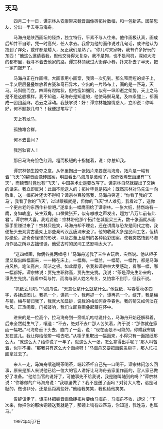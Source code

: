   

## 天马

　　四月二十一日，谭宗林从安康带来魏晋画像砖拓片数幅，和一包新茶。因茶思友，分出一半去寻马海舟。

　　马海舟是陕西画坛的怪杰，独立特行，平素不与人往来。他作画极认真，画成后却并不自珍，凭一时高兴，任人拿去。我曾为他的画作说过几句话，或许他认为搔到了痒处，或许都是矮人，反正我们是熟了。“你几时来家呀，我有许多好玩的东西！”他这么邀请着我，但他交待得太复杂，我不是狗，也不是司机，深如大海的都市里，我寻不着去他家的路。谭宗林领我过大街穿小巷，扑来扑去了半天，把一家门敲开了。

　　马海舟正在作画哩。大画家用小画案，我第一次见到。那么窄而短的桌子上，一半又层层叠叠堆放着古瓷和奇石异木，空出的一片毡布上，画的是一匹马，天马。马斜侧而立，四蹄有蹬踏状，但枯瘦如细狗，似有一纵即逝之架势。天上之马是不是这般模样，我不知道，马海舟是知道的，他使马鬃马尾，及四条腿上，都画成一团团丝麻，若云之浮动。我鼓掌说：好！谭宗林能搧情惑人，立即说：你叫好，何不题款几句？！我便提笔写了：

　　天上有龙马，

　　孤独难合群。

　　何不去世间？

　　我岂驮官人！

　　那日马海舟脸色红润，粗而极短的十指搓着，说：你总知我。

　　谭宗林顿生掠夺之意，从怀里掏出一张拓片来要送马海舟。拓片是一幅有着“飞天”的魏晋画像砖图案，明显看出马海舟是激动了，惊奇敦煌壁画里有“飞天”，而魏晋时竟也有“飞天”，中国美术史是要改写了。谭宗林自然就提出了交换的话来。我立即反对：此画不能送人的；拓片毕竟是拓片；既然宗林对马先生一向敬重，送一幅拓片还舍不得吗？谭宗林百般骂我，马海舟笑道：“你看了我的‘天马’，我看了你的‘飞天’，过过眼福就是，但你的‘飞天’世人难见，我看过了，送你一个更古老的东西作补偿吧。”遂拿出一幅鹰图给了谭宗林。一张大纸，赫然站有一鹰，身如峻崖，头生双角，口微微张开，似有嗷嗷之声发出，题为“八万年前有此君”。谭宗林大喜。我戏滤道：宗林带他那个拓片在城里呆三天，数十张画就从画家手里赚过来了！宗林只是笑，马海舟却不理会，还在讲鹰与恐龙是同代之物，我便扭头去观赏古董架上那些秦砖汉瓦唐涌宋瓷了。他的收藏大多是民间工艺，但精妙绝伦，那奇奇怪怪的形状，以及古董上绘制的各种色彩图案，使我突然悟到马海舟作品之所以古拙怪诞，他受古时的民间工艺影响太大了。

　　“这四幅画，你俩各挑两幅吧！”马海舟送我了三件古玩后，突然说。他从柜子里又取出四幅画来，一一摊在床上。一幅梅，一幅兰，一幅菊，一幅竹，都是马海舟风格，笔法高古，简洁之极。如此厚意，令我和谭宗林大受感动，看哪一幅，哪一幅都好。谭宗林说：贾先生职称高，贾先生先挑。我说：“茶是谭先生带来的，谭先生先挑。”我看中菊与竹，而梅与家人姓名有关，又怕拿不到手，但我不说。

　　“抓纸丢儿吧，”马海舟说，“天意让拿什么就拿什么。”他裁纸，写春夏秋冬四字，各揉成团儿。我抓一个，谭抓一个，我再抓一个，谭再抓一个。绽开，我是梅与菊。梅与菊归我了，我就大加显排，说我的梅如何身孕春色，我的菊又如何淡在秋风。正热闹着，门被敲响，我们立即将画叠起藏在怀中。

　　进来的是一位高个，拉马海舟到一旁叽叽咕咕说什么，马海舟开始还解释着，后来全然就生气了，嚷道：“不去，绝对不去广那人苦笑着，终于说：“那你就在家画一幅吧。”马海舟垂下头去，直门了一会，说：“现在画是不可能的，你瞧我有朋友在这儿。我让你给他带一幅去吧。”从柜子里取出一幅画来，小得只有一面报纸那么大。“就这么大？给你说了一年了，就这么大一张，怎么拿得出手呢？”那人叫苦着，似乎不接。“那我只有这么大个画桌呀！”马海舟又要把画装进柜子，那人忙把画拿过去了。

　　来人一走，马海舟嚷道喝茶喝茶，端起茶杯自己先一口喝干。谭宗林问怎么回事，原来是那人来说他已给一位大的官人讲好让马海舟去家里作画的，官人家已做好了准备。“他给当官的说好了，可他事先不给我说，我是随叫随到的吗？”谭宗林说：“你够做的广马海舟说：“我哪里做了？我不是送了画吗？对待大人物，谄是可耻的，做也非分，还是远距离些好。”他给我笑笑，我也给他笑笑。

　　告辞该走了，谭宗林把魏晋画像砖拓片要给马海舟，马海舟不收，却说：“下次来，你把你的那块铜镜送我就是了，那镜上镌有四匹马，你知道，我姓马，也属马。”

　　1997年4月7日